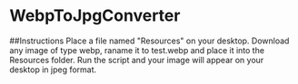 # WebpToJpgConverter
##Instructions
Place a file named "Resources" on your desktop. Download any image of type webp, raname it to test.webp and place it into the Resources folder. 
Run the script and your image will appear on your desktop in jpeg format.
